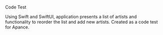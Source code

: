 Code Test

Using Swift and SwiftUI, application presents a list of artists and functionality to reorder the list and add new artists.  Created as a code test for Apance.
